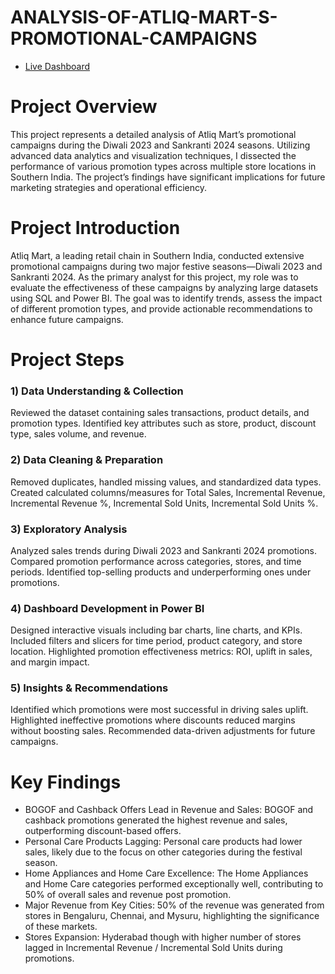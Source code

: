 # ANALYSIS-OF-ATLIQ-MART-S-PROMOTIONAL-CAMPAIGNS
- [Live Dashboard](https://app.powerbi.com/groups/me/reports/86e0f840-2e1b-4a44-b99b-9f1274d4062d/c269514005b916bc306c?experience=power-bi)

# Project Overview
This project represents a detailed analysis of Atliq Mart’s promotional campaigns during the Diwali 2023 and Sankranti 2024 seasons. Utilizing advanced data analytics and
visualization techniques, I dissected the performance of various promotion types across multiple store locations in Southern India. The project’s findings have significant
implications for future marketing strategies and operational efficiency.


# Project Introduction
Atliq Mart, a leading retail chain in Southern India, conducted extensive promotional campaigns during two major festive seasons—Diwali 2023 and Sankranti 2024. As the primary
analyst for this project, my role was to evaluate the effectiveness of these campaigns by analyzing large datasets using SQL and Power BI. The goal was to identify trends, assess
the impact of different promotion types, and provide actionable recommendations to enhance future campaigns.


# Project Steps

### 1) Data Understanding & Collection

Reviewed the dataset containing sales transactions, product details, and promotion types.
Identified key attributes such as store, product, discount type, sales volume, and revenue.

### 2) Data Cleaning & Preparation

Removed duplicates, handled missing values, and standardized data types.
Created calculated columns/measures for Total Sales, Incremental Revenue, Incremental Revenue %, Incremental Sold Units, Incremental Sold Units %.

### 3) Exploratory Analysis

Analyzed sales trends during Diwali 2023 and Sankranti 2024 promotions.
Compared promotion performance across categories, stores, and time periods.
Identified top-selling products and underperforming ones under promotions.

### 4) Dashboard Development in Power BI

Designed interactive visuals including bar charts, line charts, and KPIs.
Included filters and slicers for time period, product category, and store location.
Highlighted promotion effectiveness metrics: ROI, uplift in sales, and margin impact.

### 5) Insights & Recommendations

Identified which promotions were most successful in driving sales uplift.
Highlighted ineffective promotions where discounts reduced margins without boosting sales.
Recommended data-driven adjustments for future campaigns.


# Key Findings
- BOGOF and Cashback Offers Lead in Revenue and Sales: BOGOF and cashback promotions generated the highest revenue and sales, outperforming discount-based offers.
- Personal Care Products Lagging: Personal care products had lower sales, likely due to the focus on other categories during the festival season.
- Home Appliances and Home Care Excellence: The Home Appliances and Home Care categories performed exceptionally well, contributing to 50% of overall sales and revenue post
promotion.
- Major Revenue from Key Cities: 50% of the revenue was generated from stores in Bengaluru, Chennai, and Mysuru, highlighting the significance of these markets.
- Stores Expansion: Hyderabad though with higher number of stores lagged in Incremental Revenue / Incremental Sold Units during promotions.








